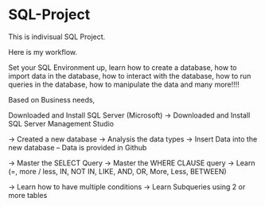 # SQL-Project

This is indivisual SQL Project. 

Here is my workflow. 

Set your SQL Environment up, learn how to create a database, how to import data in the database, how to interact with the database, how to run queries in the database, how to manipulate the data and many more!!!!

Based on Business needs, 

Downloaded and Install SQL Server (Microsoft) -> Downloaded and Install SQL Server Management Studio

-> Created a new database -> Analysis the data types -> Insert Data into the new database – Data is provided in Github

-> Master the SELECT Query -> Master the WHERE CLAUSE query -> Learn (=, more / less, IN, NOT IN, LIKE, AND, OR, More, Less, BETWEEN)

-> Learn how to have multiple conditions -> Learn Subqueries using 2 or more tables
